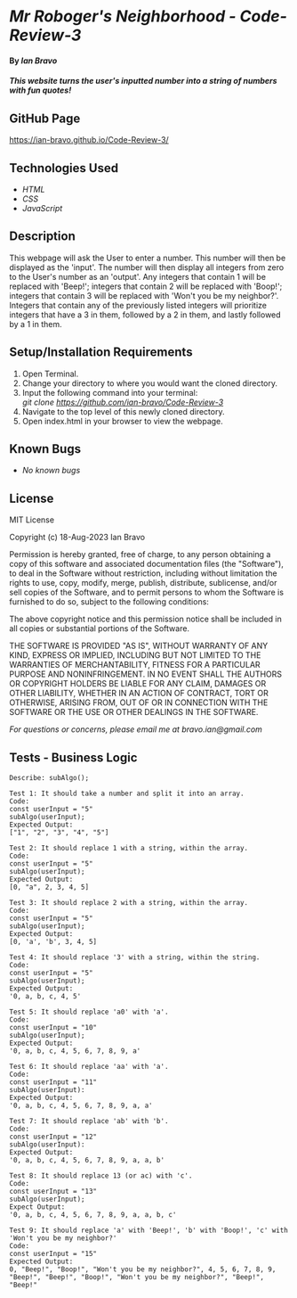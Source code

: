 # _Mr Roboger's Neighborhood - Code-Review-3_

#### By _**Ian Bravo**_

#### _This website turns the user's inputted number into a string of numbers with fun quotes!_

## GitHub Page ##

https://ian-bravo.github.io/Code-Review-3/


## Technologies Used

* _HTML_
* _CSS_
* _JavaScript_


## Description

This webpage will ask the User to enter a number. This number will then be displayed as the 'input'. The number will then display all integers from zero to the User's number as an 'output'. Any integers that contain 1 will be replaced with 'Beep!'; integers that contain 2 will be replaced with 'Boop!'; integers that contain 3 will be replaced with 'Won't you be my neighbor?'. Integers that contain any of the previously listed integers will prioritize integers that have a 3 in them, followed by a 2 in them, and lastly followed by a 1 in them.

## Setup/Installation Requirements

1. Open Terminal.
2. Change your directory to where you would want the cloned directory.
3. Input the following command into your terminal:  
 _git clone https://github.com/ian-bravo/Code-Review-3_
4. Navigate to the top level of this newly cloned directory.
5. Open index.html in your browser to view the webpage. 


## Known Bugs

* _No known bugs_


## License

MIT License  

Copyright (c) 18-Aug-2023 Ian Bravo  

Permission is hereby granted, free of charge, to any person obtaining a copy of this software and associated documentation files (the "Software"), to deal in the Software without restriction, including without limitation the rights to use, copy, modify, merge, publish, distribute, sublicense, and/or sell copies of the Software, and to permit persons to whom the Software is furnished to do so, subject to the following conditions:  

The above copyright notice and this permission notice shall be included in all copies or substantial portions of the Software.  

THE SOFTWARE IS PROVIDED "AS IS", WITHOUT WARRANTY OF ANY KIND, EXPRESS OR IMPLIED, INCLUDING BUT NOT LIMITED TO THE WARRANTIES OF MERCHANTABILITY, FITNESS FOR A PARTICULAR PURPOSE AND NONINFRINGEMENT. IN NO EVENT SHALL THE AUTHORS OR COPYRIGHT HOLDERS BE LIABLE FOR ANY CLAIM, DAMAGES OR OTHER LIABILITY, WHETHER IN AN ACTION OF CONTRACT, TORT OR OTHERWISE, ARISING FROM, OUT OF OR IN CONNECTION WITH THE SOFTWARE OR THE USE OR OTHER DEALINGS IN THE SOFTWARE.



_For questions or concerns, please email me at bravo.ian@gmail.com_


## Tests - Business Logic
```
Describe: subAlgo();

Test 1: It should take a number and split it into an array.
Code:
const userInput = "5"
subAlgo(userInput);
Expected Output:
["1", "2", "3", "4", "5"]

Test 2: It should replace 1 with a string, within the array.
Code:
const userInput = "5"
subAlgo(userInput);
Expected Output:
[0, "a", 2, 3, 4, 5]

Test 3: It should replace 2 with a string, within the array.
Code:
const userInput = "5"
subAlgo(userInput);
Expected Output:
[0, 'a', 'b', 3, 4, 5]

Test 4: It should replace '3' with a string, within the string.
Code:
const userInput = "5"
subAlgo(userInput);
Expected Output:
'0, a, b, c, 4, 5'

Test 5: It should replace 'a0' with 'a'.
Code:
const userInput = "10"
subAlgo(userInput);
Expected Output:
'0, a, b, c, 4, 5, 6, 7, 8, 9, a'

Test 6: It should replace 'aa' with 'a'.
Code:
const userInput = "11"
subAlgo(userInput):
Expected Output:
'0, a, b, c, 4, 5, 6, 7, 8, 9, a, a'

Test 7: It should replace 'ab' with 'b'.
Code:
const userInput = "12"
subAlgo(userInput):
Expected Output:
'0, a, b, c, 4, 5, 6, 7, 8, 9, a, a, b'

Test 8: It should replace 13 (or ac) with 'c'.
Code:
const userInput = "13"
subAlgo(userInput);
Expect Output:
'0, a, b, c, 4, 5, 6, 7, 8, 9, a, a, b, c'

Test 9: It should replace 'a' with 'Beep!', 'b' with 'Boop!', 'c' with 'Won't you be my neighbor?'
Code:
const userInput = "15"
Expected Output:
0, "Beep!", "Boop!", "Won't you be my neighbor?", 4, 5, 6, 7, 8, 9, "Beep!", "Beep!", "Boop!", "Won't you be my neighbor?", "Beep!", "Beep!"
```
